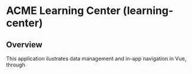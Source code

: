 # ACME Learning Center (learning-center)

## Overview
This application ilustrates data management and in-app navigation in Vue, through